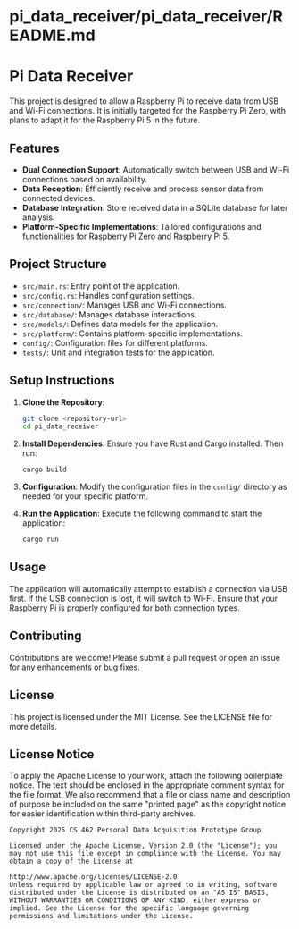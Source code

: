 # pi_data_receiver/pi_data_receiver/README.md

# Pi Data Receiver

This project is designed to allow a Raspberry Pi to receive data from USB and Wi-Fi connections. It is initially targeted for the Raspberry Pi Zero, with plans to adapt it for the Raspberry Pi 5 in the future.

## Features

- **Dual Connection Support**: Automatically switch between USB and Wi-Fi connections based on availability.
- **Data Reception**: Efficiently receive and process sensor data from connected devices.
- **Database Integration**: Store received data in a SQLite database for later analysis.
- **Platform-Specific Implementations**: Tailored configurations and functionalities for Raspberry Pi Zero and Raspberry Pi 5.

## Project Structure

- `src/main.rs`: Entry point of the application.
- `src/config.rs`: Handles configuration settings.
- `src/connection/`: Manages USB and Wi-Fi connections.
- `src/database/`: Manages database interactions.
- `src/models/`: Defines data models for the application.
- `src/platform/`: Contains platform-specific implementations.
- `config/`: Configuration files for different platforms.
- `tests/`: Unit and integration tests for the application.

## Setup Instructions

1. **Clone the Repository**:
   ```bash
   git clone <repository-url>
   cd pi_data_receiver
   ```

2. **Install Dependencies**:
   Ensure you have Rust and Cargo installed. Then run:
   ```bash
   cargo build
   ```

3. **Configuration**:
   Modify the configuration files in the `config/` directory as needed for your specific platform.

4. **Run the Application**:
   Execute the following command to start the application:
   ```bash
   cargo run
   ```

## Usage

The application will automatically attempt to establish a connection via USB first. If the USB connection is lost, it will switch to Wi-Fi. Ensure that your Raspberry Pi is properly configured for both connection types.

## Contributing

Contributions are welcome! Please submit a pull request or open an issue for any enhancements or bug fixes.

## License

This project is licensed under the MIT License. See the LICENSE file for more details.

## License Notice
To apply the Apache License to your work, attach the following boilerplate notice. The text should be enclosed in the appropriate comment syntax for the file format. We also recommend that a file or class name and description of purpose be included on the same "printed page" as the copyright notice for easier identification within third-party archives.

    Copyright 2025 CS 462 Personal Data Acquisition Prototype Group
    
    Licensed under the Apache License, Version 2.0 (the "License"); you may not use this file except in compliance with the License. You may obtain a copy of the License at
    
    http://www.apache.org/licenses/LICENSE-2.0
    Unless required by applicable law or agreed to in writing, software distributed under the License is distributed on an "AS IS" BASIS, WITHOUT WARRANTIES OR CONDITIONS OF ANY KIND, either express or implied. See the License for the specific language governing permissions and limitations under the License.
